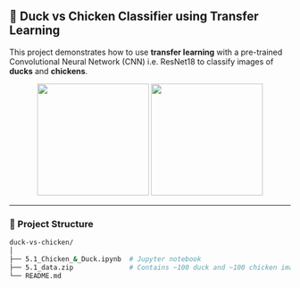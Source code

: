 ## 🐤 Duck vs Chicken Classifier using Transfer Learning

This project demonstrates how to use **transfer learning** with a pre-trained Convolutional Neural Network (CNN) i.e. ResNet18 to classify images of **ducks** and **chickens**.

<p align="center">
  <img src="https://upload.wikimedia.org/wikipedia/commons/thumb/2/24/Male_mallard_duck_2.jpg/640px-Male_mallard_duck_2.jpg" width="200">
  <img src="https://upload.wikimedia.org/wikipedia/commons/thumb/9/9d/Chicken_on_the_grounds_of_Melville_Castle.jpg/640px-Chicken_on_the_grounds_of_Melville_Castle.jpg" width="200">
</p>

---

### 📁 Project Structure

```bash
duck-vs-chicken/
│
├── 5.1_Chicken_&_Duck.ipynb  # Jupyter notebook
├── 5.1_data.zip              # Contains ~100 duck and ~100 chicken images
└── README.md                             
